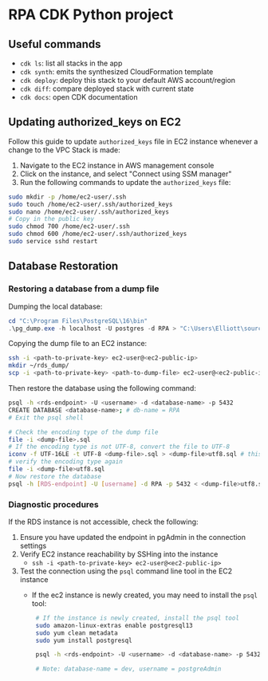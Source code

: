 # RPA CDK Python project

## Useful commands

- `cdk ls`: list all stacks in the app
- `cdk synth`: emits the synthesized CloudFormation template
- `cdk deploy`: deploy this stack to your default AWS account/region
- `cdk diff`: compare deployed stack with current state
- `cdk docs`: open CDK documentation

## Updating authorized_keys on EC2

Follow this guide to update `authorized_keys` file in EC2 instance whenever a change to the VPC Stack is made:

1. Navigate to the EC2 instance in AWS management console
2. Click on the instance, and select "Connect using SSM manager"
3. Run the following commands to update the `authorized_keys` file:

```bash
sudo mkdir -p /home/ec2-user/.ssh
sudo touch /home/ec2-user/.ssh/authorized_keys
sudo nano /home/ec2-user/.ssh/authorized_keys 
# Copy in the public key
sudo chmod 700 /home/ec2-user/.ssh
sudo chmod 600 /home/ec2-user/.ssh/authorized_keys
sudo service sshd restart
```

## Database Restoration

### Restoring a database from a dump file

Dumping the local database:

``` powershell
cd "C:\Program Files\PostgreSQL\16\bin"
.\pg_dump.exe -h localhost -U postgres -d RPA > "C:\Users\Elliott\source\repos\RentalPropertiesAgentBackups\<dump-file>.sql"
```

Copying the dump file to an EC2 instance:

```bash
ssh -i <path-to-private-key> ec2-user@<ec2-public-ip>
mkdir ~/rds_dump/
scp -i <path-to-private-key> <path-to-dump-file> ec2-user@<ec2-public-ip>:~/rds_dump/
```

Then restore the database using the following command:

```bash
psql -h <rds-endpoint> -U <username> -d <database-name> -p 5432
CREATE DATABASE <database-name>; # db-name = RPA
# Exit the psql shell

# Check the encoding type of the dump file
file -i <dump-file>.sql
# If the encoding type is not UTF-8, convert the file to UTF-8
iconv -f UTF-16LE -t UTF-8 <dump-file>.sql > <dump-file>utf8.sql # this may take a few minutes
# verify the encoding type again
file -i <dump-file>utf8.sql
# Now restore the database
psql -h [RDS-endpoint] -U [username] -d RPA -p 5432 < <dump-file>utf8.sql
```


### Diagnostic procedures
If the RDS instance is not accessible, check the following:
1. Ensure you have updated the endpoint in pgAdmin in the connection settings
2. Verify EC2 instance reachability by SSHing into the instance
    - `ssh -i <path-to-private-key> ec2-user@<ec2-public-ip>`
3. Test the connection using the `psql` command line tool in the EC2 instance
    - If the ec2 instance is newly created, you may need to install the `psql` tool:

       ```bash
        # If the instance is newly created, install the psql tool
        sudo amazon-linux-extras enable postgresql13
        sudo yum clean metadata
        sudo yum install postgresql

        psql -h <rds-endpoint> -U <username> -d <database-name> -p 5432

        # Note: database-name = dev, username = postgreAdmin
        ```
